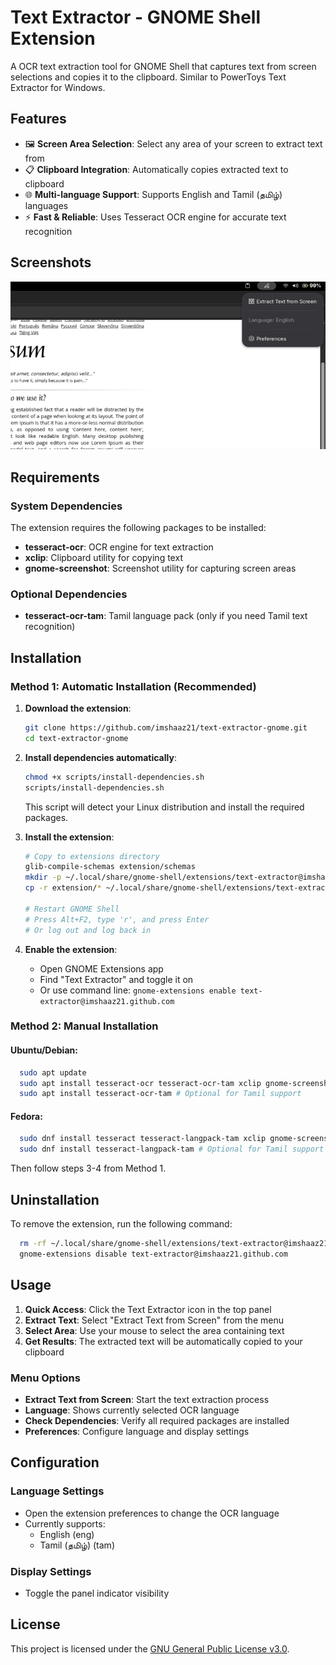 # Text Extractor - GNOME Shell Extension

A OCR text extraction tool for GNOME Shell that captures text from screen selections and copies it to the clipboard. Similar to PowerToys Text Extractor for Windows.

## Features

- 🖼️ **Screen Area Selection**: Select any area of your screen to extract text from
- 📋 **Clipboard Integration**: Automatically copies extracted text to clipboard
- 🌐 **Multi-language Support**: Supports English and Tamil (தமிழ்) languages
- ⚡ **Fast & Reliable**: Uses Tesseract OCR engine for accurate text recognition

## Screenshots
![img.png](docs/img.png)

## Requirements

### System Dependencies
The extension requires the following packages to be installed:

- **tesseract-ocr**: OCR engine for text extraction
- **xclip**: Clipboard utility for copying text
- **gnome-screenshot**: Screenshot utility for capturing screen areas

### Optional Dependencies
- **tesseract-ocr-tam**: Tamil language pack (only if you need Tamil text recognition)

## Installation

### Method 1: Automatic Installation (Recommended)

1. **Download the extension**:
   ```bash
   git clone https://github.com/imshaaz21/text-extractor-gnome.git
   cd text-extractor-gnome
   ```

2. **Install dependencies automatically**:
   ```bash
   chmod +x scripts/install-dependencies.sh
   scripts/install-dependencies.sh
   ```
   This script will detect your Linux distribution and install the required packages.

3. **Install the extension**:
   ```bash
   # Copy to extensions directory
   glib-compile-schemas extension/schemas
   mkdir -p ~/.local/share/gnome-shell/extensions/text-extractor@imshaaz21.github.com
   cp -r extension/* ~/.local/share/gnome-shell/extensions/text-extractor@imshaaz21.github.com/

   # Restart GNOME Shell
   # Press Alt+F2, type 'r', and press Enter
   # Or log out and log back in
   ```

4. **Enable the extension**:
    - Open GNOME Extensions app
    - Find "Text Extractor" and toggle it on
    - Or use command line: `gnome-extensions enable text-extractor@imshaaz21.github.com`

### Method 2: Manual Installation

#### Ubuntu/Debian:
```bash
  sudo apt update
  sudo apt install tesseract-ocr tesseract-ocr-tam xclip gnome-screenshot
  sudo apt install tesseract-ocr-tam # Optional for Tamil support
```

#### Fedora:
```bash
  sudo dnf install tesseract tesseract-langpack-tam xclip gnome-screenshot
  sudo dnf install tesseract-langpack-tam # Optional for Tamil support
```




Then follow steps 3-4 from Method 1.

## Uninstallation
To remove the extension, run the following command:

```bash
  rm -rf ~/.local/share/gnome-shell/extensions/text-extractor@imshaaz21.github.com
  gnome-extensions disable text-extractor@imshaaz21.github.com
```

## Usage

1. **Quick Access**: Click the Text Extractor icon in the top panel
2. **Extract Text**: Select "Extract Text from Screen" from the menu
3. **Select Area**: Use your mouse to select the area containing text
4. **Get Results**: The extracted text will be automatically copied to your clipboard

### Menu Options

- **Extract Text from Screen**: Start the text extraction process
- **Language**: Shows currently selected OCR language
- **Check Dependencies**: Verify all required packages are installed
- **Preferences**: Configure language and display settings

## Configuration

### Language Settings
- Open the extension preferences to change the OCR language
- Currently supports:
    - English (eng)
    - Tamil (தமிழ்) (tam)

### Display Settings
- Toggle the panel indicator visibility


## License

This project is licensed under the [GNU General Public License v3.0](./LICENSE).
